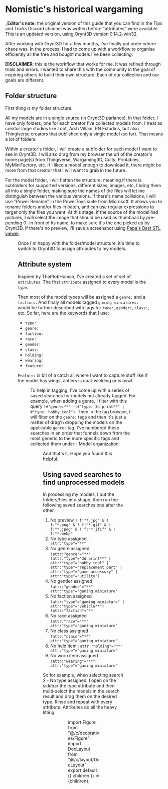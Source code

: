 # Nomistic's historical wargaming

_**Editor's note**: the original version of this guide that you can find in the Tips and Tricks Discord channel was written before "attributes" were available. This is an updated version, using Orynt3D version 0.14.2-win32.

After working with Orynt3D for a few months, I've finally put order where chaos was. In the process, I had to come up with a workflow to organise efficiently all the free and bought models I've been collecting.

**DISCLAIMER**: this is the workflow that works for me. It was refined through trials and errors. I wanted to share this with the community in the goal of inspiring others to build their own structure. Each of our collection and our goals are different.

## Folder structure

First thing is my folder structure.

All my models are in a single source (in Orynt3D parlance). In that folder, I have only folders, one for each creator I've collected models from. I treat as creator large studios like Loot, Arch Villain, RN Estudios, but also Thingiverse creators that published only a single model (so far). That means a lot of folders.

Within a creator's folder, I will create a subfolder for each model I want to see in Orynt3D. I will also drag from my browser the url of the creator's home page(s) from Thingiverse, Wargaming3D, Cults, Printables, MyMiniFactory, etc. If I liked a model enough to download it, there might be more from that creator that I will want to grab in the future.

For the model folder, I will flatten the structure, meaning if there is subfolders for supported versions, different sizes, images, etc, I bring them all into a single folder, making sure the names of the files will let me distinguish between the various versions. If there's name collisions, I will use "Power Rename" in the PowerToys suite from Microsoft. It allows you to rename folders and/or files in batch, and can use regular expressions to target only the files you want.
At this stage, if the source of the model had pictures, I will select the image that should be used as thumbnail by pre-pending 0- in front of its name, to make sure it's the one picked up by Orynt3D. If there's no preview, I'll save a screenshot using [Papa's Best STL viewer](https://papas-best.com/stlviewer_en).

<Figure
  src="/img/guide/nomistic/folder-layout.png"
  title="Folder and file layout"
  w={640}
  h={139}
/>

Once I'm happy with the folder/model structure, it's time to switch to Orynt3D to assign attributes to my models.

## Attribute system

Inspired by ThatRobHuman, I've created a set of set of `attributes`. The first `attribute` assigned to every model is the `type`. 

Then most of the model types will be assigned a `genre:` and a `faction:`. And finaly all models tagged `gaming miniatures:` would be further described with tags for `race:`, `gender:`, `class:`, etc. So far, here are the keywords that I use:

- `type:`
- `genre:`
- `faction:`
- `race:`
- `gender:`
- `class:`
- `holding:`
- `wearing:`
- `feature:`

`Feature:` is bit of a catch all where I want to capture stuff like if the model has wings, antlers is dual-wielding or is nswf.

<Figure
  src="/img/guide/nomistic/using-tags.png"
  title="Tags on a model"
  w={640}
  h={333}
/>

To help in tagging, I've come up with a series of saved searches for models not already tagged. For example, when adding a genre, I filter with this query `!#"genre:**" !(#"type: 3d print**" | #"type: hobby tool")`. Then in the tag browser, I will filter on the `genre:` tags and then it's just a matter of drag'n dropping the models on the applicable `genre:` tag. I've numbered these searches in an order that funnels down from the most generic to the more specific tags and collected them under - Model organization.

<Figure
  src="/img/guide/nomistic/tag-search.png"
  title="Full set of tags and search query"
  w={640}
  h={759}
/>

And that's it. Hope you found this helpful.

## Using saved searches to find unprocessed models

In processing my models, I put the folders/files into shape, then run the following saved searches one after the other.

1. No preview `! f:"*.jpg" & ! f:"*.png" & ! f:"*.gif" & ! f:"*.jpeg" & ! f:"*.jfif" & ! f:"*.webp"`
2. No type assigned `! attr:"type"="**"`
3. No genre assigned `!attr:"genre"="**" !(attr:"type"="3d print**" | attr:"type"="hobby tool" | attr:"type"="replacement part" | attr:"type"="game accessory" | attr:"type"="utility")`
4. No gender assigned `!attr:"gender"="**" attr:"type"="gaming miniature"`
5. No faction assigned `(attr:"type"="gaming miniature" | attr:"type"="vehicle**") !attr:"faction"="**`
6. No race assigned `!attr:"race"="**" attr:"type"="gaming miniature"`
7. No class assigned `!attr:"class"="**" attr:"type"="gaming miniature"`
8. No held item `!attr:"holding"="**" attr:"type"="gaming miniature"`
9. No worn item assigned `!attr:"wearing"="**" attr:"type"="gaming miniature"`

So for example, when selecting search 2 - No type assigned, I open on the sidebar the type attribute and then multi-select the models in the search result and drag them on the desired type. Rinse and repeat with every attribute.
Attributes do all the heavy lifting.

<Figure
  src="/img/guide/nomistic/tag-counts.png"
  title="Full set of tags and attributes"
  w={640}
  h={799}
/>

<Figure
  src="/img/guide/nomistic/database-overview.png"
  title="Resultant attributes in the database."
  w={640}
  h={302}
/>

import Figure from "@/c/decoratives/Figure";
import DocLayout from "@/c/layout/DocLayout";
export default ({ children }) => <DocLayout>{children}</DocLayout>;

